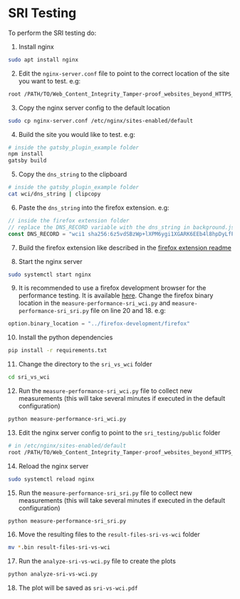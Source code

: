 # SRI Testing

To perform the SRI testing do:

1. Install nginx

```sh
sudo apt install nginx
```

2. Edit the `nginx-server.conf` file to point to the correct location of the site you want to test. e.g:

```sh
root /PATH/TO/Web_Content_Integrity_Tamper-proof_websites_beyond_HTTPS_Resources/wci_ssgt_plugins/gatsby_plugin_example/public;
```

3. Copy the nginx server config to the default location

```sh
sudo cp nginx-server.conf /etc/nginx/sites-enabled/default
```

4. Build the site you would like to test. e.g:

```sh
# inside the gatsby_plugin_example folder
npm install
gatsby build
```

5. Copy the `dns_string` to the clipboard

```sh
# inside the gatsby_plugin_example folder
cat wci/dns_string | clipcopy
```

6. Paste the `dns_string` into the firefox extension. e.g:

```js
// inside the firefox extension folder
// replace the DNS_RECORD variable with the dns_string in background.js
const DNS_RECORD = "wci1 sha256:6z5vdSBzWp+lXPM6ygi1XGARK6EEb4l8hpDyLfPlYp4=";
```

7. Build the firefox extension like described in the [firefox extension readme](../../wci_firefox_extensions/firefox-extension/README.md)

8. Start the nginx server

```sh
sudo systemctl start nginx
```

9. It is recommended to use a firefox development browser for the performance testing. It is available [here](https://www.mozilla.org/en-US/firefox/developer/).
Change the firefox binary location in the `measure-performance-sri_wci.py` and `measure-performance-sri_sri.py` file on line 20 and 18. e.g:

```py
option.binary_location = "../firefox-development/firefox"
```

10. Install the python dependencies

```sh
pip install -r requirements.txt
```

11. Change the directory to the `sri_vs_wci` folder

```sh
cd sri_vs_wci
```

12. Run the `measure-performance-sri_wci.py` file to collect new measurements (this will take several minutes if executed in the default configuration)

```sh
python measure-performance-sri_wci.py
```

13. Edit the nginx server config to point to the `sri_testing/public` folder

```sh
# in /etc/nginx/sites-enabled/default
root /PATH/TO/Web_Content_Integrity_Tamper-proof_websites_beyond_HTTPS_Resources/performance_measurement/sri_vs_wci/sri_testing/public;
```

14. Reload the nginx server

```sh
sudo systemctl reload nginx
```

15. Run the `measure-performance-sri_sri.py` file to collect new measurements (this will take several minutes if executed in the default configuration)

```sh
python measure-performance-sri_sri.py
```

16. Move the resulting files to the `result-files-sri-vs-wci` folder

```sh
mv *.bin result-files-sri-vs-wci
```

17. Run the `analyze-sri-vs-wci.py` file to create the plots

```sh
python analyze-sri-vs-wci.py
```

18. The plot will be saved as `sri-vs-wci.pdf`
